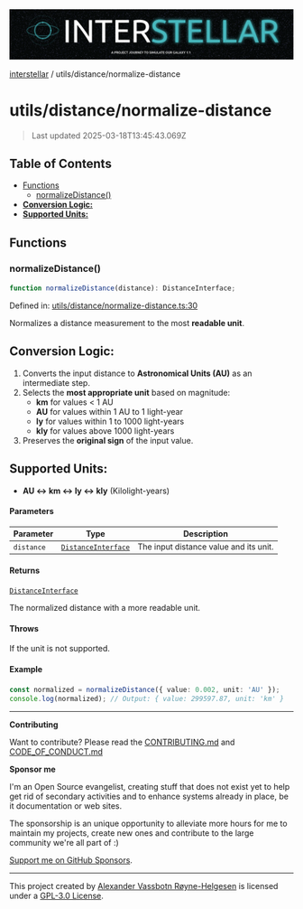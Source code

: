 <div>
  <img alt="SPECCER logo" src="https://raw.githubusercontent.com/phun-ky/interstellar/main/public/interstellar-header.png" style="max-height:120px;" />
</div>

[interstellar](../../README.md) / utils/distance/normalize-distance

# utils/distance/normalize-distance

> Last updated 2025-03-18T13:45:43.069Z

## Table of Contents

- [Functions](#functions)
  - [normalizeDistance()](#normalizedistance)
- [**Conversion Logic:**](#conversion-logic)
- [**Supported Units:**](#supported-units)

## Functions

### normalizeDistance()

```ts
function normalizeDistance(distance): DistanceInterface;
```

Defined in:
[utils/distance/normalize-distance.ts:30](https://github.com/phun-ky/interstellar/blob/main/src/utils/distance/normalize-distance.ts#L30)

Normalizes a distance measurement to the most **readable unit**.

## **Conversion Logic:**

1. Converts the input distance to **Astronomical Units (AU)** as an intermediate
   step.
2. Selects the **most appropriate unit** based on magnitude:
   - **km** for values \< 1 AU
   - **AU** for values within 1 AU to 1 light-year
   - **ly** for values within 1 to 1000 light-years
   - **kly** for values above 1000 light-years
3. Preserves the **original sign** of the input value.

## **Supported Units:**

- **AU ↔ km ↔ ly ↔ kly** (Kilolight-years)

#### Parameters

| Parameter  | Type                                                             | Description                            |
| ---------- | ---------------------------------------------------------------- | -------------------------------------- |
| `distance` | [`DistanceInterface`](../../types/distance.md#distanceinterface) | The input distance value and its unit. |

#### Returns

[`DistanceInterface`](../../types/distance.md#distanceinterface)

The normalized distance with a more readable unit.

#### Throws

If the unit is not supported.

#### Example

```ts
const normalized = normalizeDistance({ value: 0.002, unit: 'AU' });
console.log(normalized); // Output: { value: 299597.87, unit: 'km' }
```

---

**Contributing**

Want to contribute? Please read the
[CONTRIBUTING.md](https://github.com/phun-ky/interstellar/blob/main/CONTRIBUTING.md)
and
[CODE_OF_CONDUCT.md](https://github.com/phun-ky/interstellar/blob/main/CODE_OF_CONDUCT.md)

**Sponsor me**

I'm an Open Source evangelist, creating stuff that does not exist yet to help
get rid of secondary activities and to enhance systems already in place, be it
documentation or web sites.

The sponsorship is an unique opportunity to alleviate more hours for me to
maintain my projects, create new ones and contribute to the large community
we're all part of :)

[Support me on GitHub Sponsors](https://github.com/sponsors/phun-ky).

---

This project created by [Alexander Vassbotn Røyne-Helgesen](http://phun-ky.net)
is licensed under a
[GPL-3.0 License](https://choosealicense.com/licenses/gpl-3.0/).
